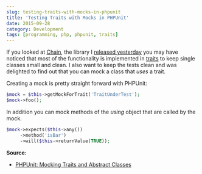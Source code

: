 ```yaml
---
slug: testing-traits-with-mocks-in-phpunit
title: 'Testing Traits with Mocks in PHPUnit'
date: 2015-09-28
category: Development
tags: [programming, php, phpunit, traits]
---
```


If you looked at [Chain](https://github.com/cocur/chain), the library I
[released yesterday](https://florian.ec/articles/chain-better-arrays-in-php/) you may have noticed that
most of the functionality is implemented in [traits](http://php.net/manual/en/language.oop5.traits.php) to keep
single classes small and clean. I also want to keep the tests clean and was delighted to find out that you can mock
a class that _uses_ a trait.

Creating a mock is pretty straight forward with PHPUnit:

```php
$mock = $this->getMockForTrait('TraitUnderTest');
$mock->foo();
```

In addition you can mock methods of the _using_ object that are called by the mock.

```php
$mock->expects($this->any())
     ->method('isBar')
     ->will($this->returnValue(TRUE));
```

**Source:**

- [PHPUnit: Mocking Traits and Abstract Classes](https://phpunit.de/manual/current/en/test-doubles.html#test-doubles.mocking-traits-and-abstract-classes)
